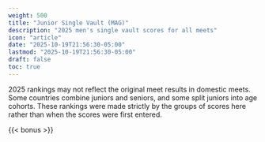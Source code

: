 ```yaml
---
weight: 500
title: "Junior Single Vault (MAG)"
description: "2025 men's single vault scores for all meets"
icon: "article"
date: "2025-10-19T21:56:30-05:00"
lastmod: "2025-10-19T21:56:30-05:00"
draft: false
toc: true
---
```


2025 rankings may not reflect the original meet results in domestic meets. Some countries combine juniors and seniors, and some split juniors into age cohorts. These rankings were made strictly by the groups of scores here rather than when the scores were first entered.

{{< bonus >}}
